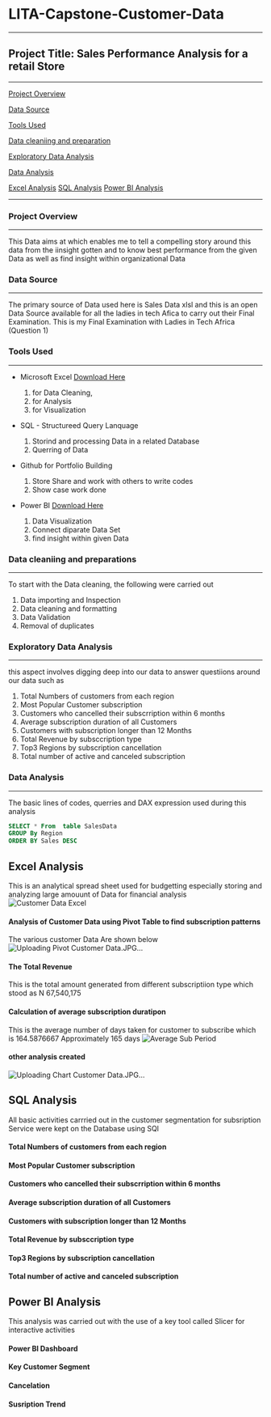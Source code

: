 # LITA-Capstone-Customer-Data

---

## Project Title: Sales Performance Analysis for a retail Store
---
[Project Overview](#project-overview)

[Data Source](#data-source)

[Tools Used](#tools-used)

[Data cleaniing and preparation](#data-cleaniing-and-preparation)

[Exploratory Data Analysis](#exploratory-data-analysis)

 [Data Analysis](#data-analysis)

[Excel Analysis](#excel-analysis)
[SQL Analysis](sQL-analysis)
[Power BI Analysis](power-bi-analysis) 

 ---
 


### Project Overview
---
This Data aims at which enables me to tell a compelling story around this data from the iinsight gotten and to know best performance from the given Data as well as find insight within organizational Data

### Data Source
---
The primary source of Data used here is Sales Data xlsl and this is an open Data Source available for all the ladies in tech Afica to carry out their Final Examination. This is my Final Examination with Ladies in Tech Africa (Question 1)

### Tools Used
---
- Microsoft Excel [Download Here](https://www.microsoft.com)
  1. for Data Cleaning,
  2. for Analysis
  3. for Visualization
     
- SQL - Structureed Query Lanquage  
  1. Storind and processing Data in a related Database
  2. Querring of Data
  
- Github for Portfolio Building
  1. Store Share and work with others to write codes
  2. Show case work done
    
- Power BI [Download Here](https://www.microsoft.com)
  1.  Data Visualization
  2. Connect diparate Data Set
  3. find insight within given Data

### Data cleaniing and preparations
---
To start with the Data cleaning, the following were carried out
  1.  Data importing and Inspection
  2.  Data cleaning and formatting
  3.  Data Validation
  4.  Removal of duplicates

### Exploratory Data Analysis
---
this aspect involves digging deep into our data to answer questiions around our data such as
 
  1. Total Numbers of customers from each region
  2. Most Popular Customer subscription
  3. Customers who cancelled their subscrription within 6 months
  4. Average subscription duration of all Customers
  5. Customers with subscription longer than 12 Months
  6. Total Revenue by subsccription type
  7. Top3 Regions by subscription cancellation
  8. Total number of active and canceled subscription

### Data Analysis
---
The basic lines of codes, querries and DAX expression used during this analysis
```SQL
SELECT * From  table SalesData
GROUP By Region
ORDER BY Sales DESC
```

## Excel Analysis
This is an analytical spread sheet used for budgetting especially storing and analyzing large
amouunt of Data for financial analysis
![Customer Data Excel](https://github.com/user-attachments/assets/fce124a6-2f53-4a63-9e0e-7b181663b4c2)

#### Analysis of Customer Data using Pivot Table to find subscription patterns 
The various customer Data Are shown below
![Uploading Pivot Customer Data.JPG…]()



#### The Total Revenue
This is the total amount generated from different subscriptiion type which stood as  N 67,540,175 

#### Calculation of average subscription duratipon
This is the average number of days taken for customer to subscribe which is 164.5876667 
Approximately 165 days
![Average Sub Period](https://github.com/user-attachments/assets/c01d0359-a93a-4c36-8cb6-21f3fadc82e6)


#### other analysis created 
![Uploading Chart Customer Data.JPG…]()


## SQL Analysis

All basic activities carrried out in the customer segmentation for subsription Service were kept on the Database using SQl  

#### Total Numbers of customers from each region

#### Most Popular Customer subscription

#### Customers who cancelled their subscrription within 6 months

#### Average subscription duration of all Customers

#### Customers with subscription longer than 12 Months

#### Total Revenue by subsccription type

#### Top3 Regions by subscription cancellation

#### Total number of active and canceled subscription


## Power BI Analysis 
This analysis was carried out with the use of a key tool called Slicer for interactive activities

#### Power BI Dashboard

#### Key Customer Segment

#### Cancelation

#### Susription Trend




